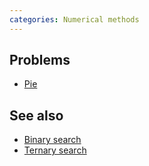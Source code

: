 ```yaml
---
categories: Numerical methods
---
```


## Problems
- [Pie](http://www.csc.kth.se/contest/nwerc/2006/problems/nwerc06.pdf)

## See also
- [Binary search]()
- [Ternary search]()